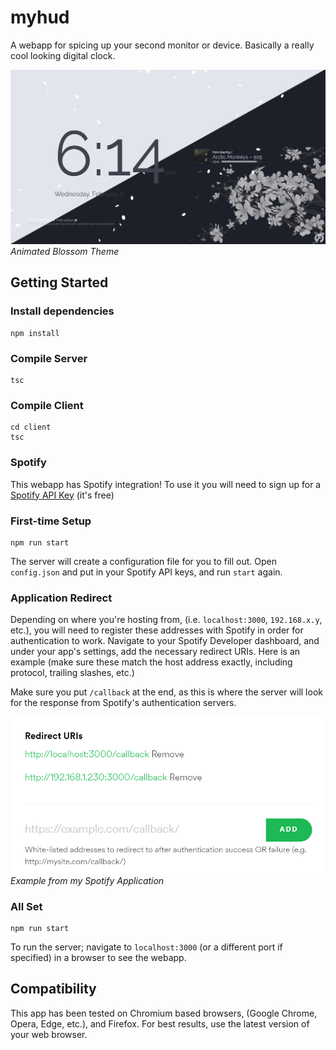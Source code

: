 # myhud

A webapp for spicing up your second monitor or device.
Basically a really cool looking digital clock.

![Screenshot](https://github.com/iahuang/myhud/raw/main/readme_assets/screenshot.png)
*Animated Blossom Theme*

## Getting Started

### Install dependencies
```
npm install
```

### Compile Server
```
tsc
```

### Compile Client
```
cd client
tsc
```
### Spotify
This webapp has Spotify integration! To use it you will need to sign up for a [Spotify API Key](https://developer.spotify.com/dashboard/login) (it's free)

### First-time Setup
```
npm run start
```
The server will create a configuration file for you to fill out. Open `config.json` and put in your Spotify API keys, and run `start` again.

### Application Redirect

Depending on where you're hosting from, (i.e. `localhost:3000`, `192.168.x.y`, etc.), you will need to register these addresses with Spotify in order for authentication to work. Navigate to your Spotify Developer dashboard, and under your app's settings, add the necessary redirect URIs. Here is an example (make sure these match the host address exactly, including protocol, trailing slashes, etc.)

Make sure you put `/callback` at the end, as this is where the server will look for the response from Spotify's authentication servers.

![Screenshot](https://github.com/iahuang/myhud/raw/main/readme_assets/spotify_reg_guide.png)
*Example from my Spotify Application*

### All Set
```
npm run start
```
To run the server; navigate to `localhost:3000` (or a different port if specified) in a browser to see the webapp.

## Compatibility

This app has been tested on Chromium based browsers, (Google Chrome, Opera, Edge, etc.), and Firefox. For best results, use the latest version of your web browser.